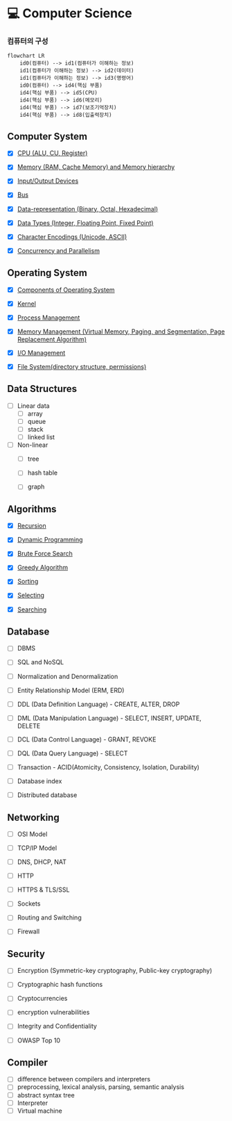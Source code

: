 # 💻 Computer Science


### 컴퓨터의 구성

```mermaid
flowchart LR
    id0(컴퓨터) --> id1(컴퓨터가 이해하는 정보)
    id1(컴퓨터가 이해하는 정보) --> id2(데이터)
    id1(컴퓨터가 이해하는 정보) --> id3(명령어)
    id0(컴퓨터) --> id4(핵심 부품)
    id4(핵심 부품) --> id5(CPU)
    id4(핵심 부품) --> id6(메모리)
    id4(핵심 부품) --> id7(보조기억장치)
    id4(핵심 부품) --> id8(입출력장치)
```


## Computer System

- [x] [CPU (ALU, CU, Register)](./computer-system/cpu.md)
- [x] [Memory (RAM, Cache Memory) and Memory hierarchy](./computer-system/memory.md)
- [x] [Input/Output Devices](./computer-system/io-devices.md)
- [x] [Bus](./computer-system/bus.md)
- [x] [Data-representation (Binary, Octal, Hexadecimal)](./computer-system/data-representation.md)
- [x] [Data Types (Integer, Floating Point, Fixed Point)](./computer-system/data-types.md)
- [x] [Character Encodings (Unicode, ASCII)](./computer-system/character-encodings.md)
- [x] [Concurrency and Parallelism](./computer-system/concurrency-and-parallelism.md)


## Operating System

- [x] [Components of Operating System](./operating-system/components.md)
- [x] [Kernel](./operating-system/kernel.md)
- [x] [Process Management](./operating-system/process-management.md)
- [x] [Memory Management (Virtual Memory, Paging, and Segmentation, Page Replacement Algorithm)](./operating-system/memory-management.md)
- [x] [I/O Management](./operating-system/io-management.md)
- [x] [File System(directory structure, permissions)](./operating-system/file-system.md)


## Data Structures

- [ ] Linear data
  - [ ] array
  - [ ] queue
  - [ ] stack
  - [ ] linked list
- [ ] Non-linear
  - [ ] tree
  - [ ] hash table
  - [ ] graph


## Algorithms

- [x] [Recursion](./algorithms/recursion.md)
- [x] [Dynamic Programming](./algorithms/dynamic-programming.md)
- [x] [Brute Force Search](./algorithms/brute-force-search.md)
- [x] [Greedy Algorithm](./algorithms/greedy-algorithm.md)
- [x] [Sorting](./algorithms/sorting.md)
- [x] [Selecting](./algorithms/selecting.md)
- [x] [Searching](./algorithms/searching.md)


## Database

- [ ] DBMS
- [ ] SQL and NoSQL
- [ ] Normalization and Denormalization
- [ ] Entity Relationship Model (ERM, ERD)
- [ ] DDL (Data Definition Language) - CREATE, ALTER, DROP
- [ ] DML (Data Manipulation Language) - SELECT, INSERT, UPDATE, DELETE
- [ ] DCL (Data Control Language) - GRANT, REVOKE
- [ ] DQL (Data Query Language) - SELECT
- [ ] Transaction - ACID(Atomicity, Consistency, Isolation, Durability)
- [ ] Database index
- [ ] Distributed database


## Networking

- [ ] OSI Model
- [ ] TCP/IP Model
- [ ] DNS, DHCP, NAT
- [ ] HTTP
- [ ] HTTPS & TLS/SSL
- [ ] Sockets
- [ ] Routing and Switching
- [ ] Firewall


## Security

- [ ] Encryption (Symmetric-key cryptography, Public-key cryptography)
- [ ] Cryptographic hash functions
- [ ] Cryptocurrencies
- [ ] encryption vulnerabilities
- [ ] Integrity and Confidentiality
- [ ] OWASP Top 10


## Compiler

- [ ] difference between compilers and interpreters
- [ ] preprocessing, lexical analysis, parsing, semantic analysis
- [ ] abstract syntax tree
- [ ] Interpreter
- [ ] Virtual machine
